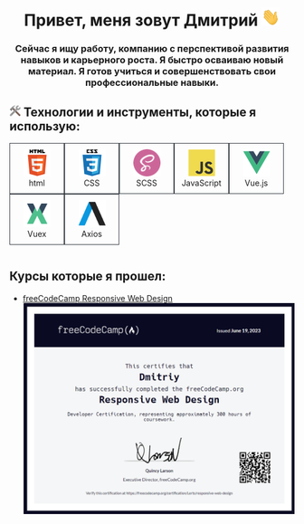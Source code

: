<h1 align="center">Привет, меня зовут Дмитрий
<img src="https://raw.githubusercontent.com/Lerts007/Lerts007/main/img/Hi.gif" style = "width: 32px; height: 32px;"/></h1>
<h3 style="text-align: center">Сейчас я ищу работу, компанию с перспективой развития навыков и карьерного роста. Я быстро осваиваю новый материал. Я готов учиться и совершенствовать свои профессиональные навыки. </h3>

<h2 dir="auto">
<img src = "https://raw.githubusercontent.com/Lerts007/Lerts007/main/img/tool.png" style = "width: 20px; height: 20px; "/> Технологии и инструменты, которые я использую:</h2>

  <table>
    <div>
      <div id="block">
        <div id='block__card' align="center">
        <img src = "./img/html.svg" width="48" height="48" alt="html"/>
          <br/>
          html
        </div>
        <div id='block__card' align="center">
        <img src = "./img/css.svg" width="48" height="48" alt="css"/>
          <br/>
          CSS
        </div>
        <div id='block__card' align="center">
          <img src = "./img/scss.png" width="48" height="48" alt="html"/>
          </br>
          SCSS
        </div>
        <div id='block__card' align="center">
          <img src = "./img/js.svg" width="48" height="48" alt="js"/>
          </br>
          JavaScript
        </div>
        <div id='block__card' align="center">
          <img src = "./img/vue.svg" width="48" height="48" alt="vue"/>
          </br>
          Vue.js
        </div>
        <div id='block__card' align="center">
          <img src = "./img/vuex.svg" width="48" height="48" alt="vue"/>
          </br>
          Vuex
        </div>
        <div id='block__card' align="center">
          <img src = "./img/axios.svg" width="48" height="48" alt="vue"/>
          </br>
          Axios
        </div>
      </div>
    </div>
  </table>
  <style>
    #block{
      display:flex; 
      flex-wrap: wrap;
    }
    #block__card{
      width: 75px; 
      padding: 10px; 
      border: 1px solid #30363d;
    }
  </style>

## Курсы которые я прошел:

- [freeCodeCamp Responsive Web Design](https://www.freecodecamp.org/certification/Lerts/responsive-web-design)
  ![freeCodeCamp Responsive Web Design](./img/freeCodeCamp_Responsive_Web_Design.png)

<!-- Cсылка с иконками на GitHub: https://github.com/devicons/devicon/blob/master/icons/css3/css3-original-wordmark.svg?ysclid=lqall2krzd67529310 -->

